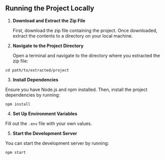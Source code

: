 ## Running the Project Locally

1. **Download and Extract the Zip File**

   First, download the zip file containing the project. Once downloaded, extract the contents to a directory on your local machine.

2. **Navigate to the Project Directory**

   Open a terminal and navigate to the directory where you extracted the zip file:

`cd path/to/extracted/project`

3.  **Install Dependencies**

Ensure you have Node.js and npm installed. Then, install the project dependencies by running:

`npm install`

4. **Set Up Environment Variables**

Fill out the `.env` file with your own values.

5. **Start the Development Server**

You can start the development server by running:

`npm start`